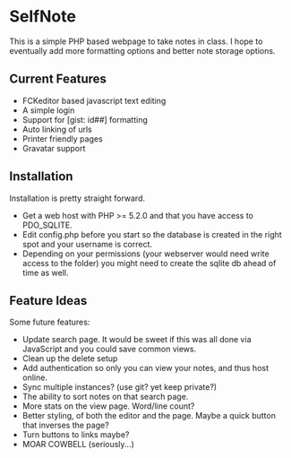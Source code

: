 # SelfNote

This is a simple PHP based webpage to take notes in class. I hope to eventually add more formatting options and better note storage options.

## Current Features 
 * FCKeditor based javascript text editing
 * A simple login
 * Support for [gist: id##] formatting
 * Auto linking of urls
 * Printer friendly pages
 * Gravatar support

## Installation

Installation is pretty straight forward.
 * Get a web host with PHP >= 5.2.0 and that you have access to PDO_SQLITE.
 * Edit config.php before you start so the database is created in the right spot and your username is correct.
 * Depending on your permissions (your webserver would need write access to the folder) you might need to create the sqlite db ahead of time as well.

## Feature Ideas

Some future features:

 * Update search page. It would be sweet if this was all done via JavaScript and you could save common views.
 * Clean up the delete setup
 * Add authentication so only you can view your notes, and thus host online.
 * Sync multiple instances? (use git? yet keep private?)
 * The ability to sort notes on that search page.
 * More stats on the view page. Word/line count?
 * Better styling, of both the editor and the page. Maybe a quick button that inverses the page?
 * Turn buttons to links maybe?
 * MOAR COWBELL (seriously...)


